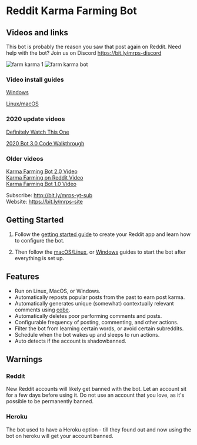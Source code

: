 # Reddit Karma Farming Bot

## Videos and links

This bot is probably the reason you saw that post again on Reddit. Need help with the bot? Join us on Discord https://bit.ly/mrps-discord 

![farm karma 1](https://user-images.githubusercontent.com/1307942/86540032-7e1a2c00-bef9-11ea-9266-16830c5b9dfa.png)
![farm karma bot](https://user-images.githubusercontent.com/1307942/86153469-a40a8f80-baf9-11ea-80b5-d86dd31108d6.png)

### Video install guides
[Windows](https://youtu.be/6ICjZUHO2_I)

[Linux/macOS](https://youtu.be/ga0OC6lYSRs)

### 2020 update videos

[Definitely Watch This One](https://www.youtube.com/watch?v=nWYRGXesb3I)

[2020 Bot 3.0 Code Walkthrough](https://www.youtube.com/watch?v=83zWIz3b7o0)

### Older videos

[Karma Farming Bot 2.0 Video](https://www.youtube.com/watch?v=CCMGHepPBso)  
[Karma Farming on Reddit Video](https://www.youtube.com/watch?v=8DrOERA5FGc)  
[Karma Farming Bot 1.0 Video](https://www.youtube.com/watch?v=KgWsqKkDEtI)  

Subscribe: http://bit.ly/mrps-yt-sub  
Website: https://bit.ly/mrps-site  

## Getting Started

1. Follow the [getting started guide](docs/1-getting-started.md) to create your Reddit app and learn how to configure the bot.

2. Then follow the [macOS/Linux](docs/2-linux-macos.md), or [Windows](docs/3-windows.md) guides to start the bot after everything is set up.

## Features

- Run on Linux, MacOS, or Windows.
- Automatically reposts popular posts from the past to earn post karma.
- Automatically generates unique (somewhat) contextually relevant comments using [cobe](https://github.com/pteichman/cobe).
- Automatically deletes poor performing comments and posts.
- Configurable frequency of posting, commenting, and other actions.
- Filter the bot from learning certain words, or avoid certain subreddits.
- Schedule when the bot wakes up and sleeps to run actions.
- Auto detects if the account is shadowbanned.

## Warnings

### Reddit

New Reddit accounts will likely get banned with the bot. Let an account sit for a few days before using it. Do not use an account that you love, as it's possible to be permanently banned.

### Heroku

The bot used to have a Heroku option - till they found out and now using the bot on heroku will get your account banned.

